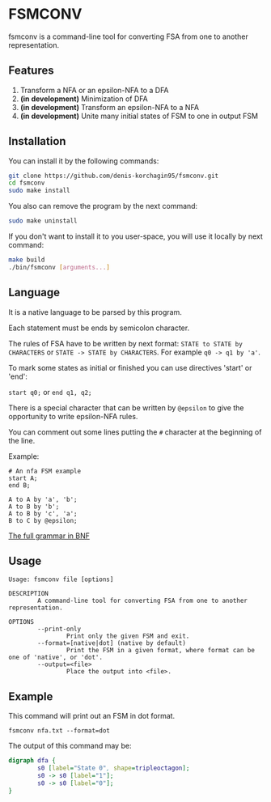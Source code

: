 # FSMCONV
fsmconv is a command-line tool for converting FSA from one to another representation.

## Features

  1. Transform a NFA or an epsilon-NFA to a DFA
  2. **(in development)** Minimization of DFA
  3. **(in development)** Transform an epsilon-NFA to a NFA
  4. **(in development)** Unite many initial states of FSM to one in output FSM

## Installation

You can install it by the following commands:

```bash
git clone https://github.com/denis-korchagin95/fsmconv.git
cd fsmconv
sudo make install
```

You also can remove the program by the next command:

```bash
sudo make uninstall
```

If you don't want to install it to you user-space, you will use it locally by next command:

```bash
make build
./bin/fsmconv [arguments...]
```

## Language

It is a native language to be parsed by this program.

Each statement must be ends by semicolon character.

The rules of FSA have to be written by next format: `STATE to STATE by CHARACTERS` or `STATE -> STATE by CHARACTERS`. 
For example `q0 -> q1 by 'a'`.

To mark some states as initial or finished you can use directives 'start' or 'end':

`start q0;` or `end q1, q2;`

There is a special character that can be written by `@epsilon` to give the opportunity to write epsilon-NFA rules.

You can comment out some lines putting the `#` character at the beginning of the line.

Example:

```
# An nfa FSM example
start A;
end B;

A to A by 'a', 'b';
A to B by 'b';
A to B by 'c', 'a';
B to C by @epsilon;
```

[The full grammar in BNF](./lang-grammar.txt)

## Usage

```
Usage: fsmconv file [options]

DESCRIPTION
        A command-line tool for converting FSA from one to another representation.

OPTIONS
        --print-only
                Print only the given FSM and exit.
        --format=[native|dot] (native by default)
                Print the FSM in a given format, where format can be one of 'native', or 'dot'.
        --output=<file>
                Place the output into <file>.
```

## Example

This command will print out an FSM in dot format.

```
fsmconv nfa.txt --format=dot
```

The output of this command may be:

```dot
digraph dfa {
        s0 [label="State 0", shape=tripleoctagon];
        s0 -> s0 [label="1"];
        s0 -> s0 [label="0"];
}
```
